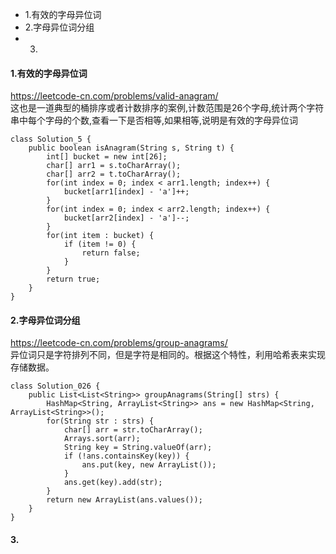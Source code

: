 <!-- MarkdownTOC -->

- 1.有效的字母异位词
- 2.字母异位词分组
- 3.

<!-- /MarkdownTOC -->


#### 1.有效的字母异位词
https://leetcode-cn.com/problems/valid-anagram/ <br>
这也是一道典型的桶排序或者计数排序的案例,计数范围是26个字母,统计两个字符串中每个字母的个数,查看一下是否相等,如果相等,说明是有效的字母异位词
```
class Solution_5 {
    public boolean isAnagram(String s, String t) {
        int[] bucket = new int[26];
        char[] arr1 = s.toCharArray();
        char[] arr2 = t.toCharArray();
        for(int index = 0; index < arr1.length; index++) {
            bucket[arr1[index] - 'a']++;
        }
        for(int index = 0; index < arr2.length; index++) {
            bucket[arr2[index] - 'a']--;
        }
        for(int item : bucket) {
            if (item != 0) {
                return false;
            }
        }
        return true;
    }
}
```

#### 2.字母异位词分组
https://leetcode-cn.com/problems/group-anagrams/ <br>
异位词只是字符排列不同，但是字符是相同的。根据这个特性，利用哈希表来实现存储数据。
```
class Solution_026 {
    public List<List<String>> groupAnagrams(String[] strs) {
        HashMap<String, ArrayList<String>> ans = new HashMap<String, ArrayList<String>>();
        for(String str : strs) {
            char[] arr = str.toCharArray();
            Arrays.sort(arr);
            String key = String.valueOf(arr);
            if (!ans.containsKey(key)) {
                ans.put(key, new ArrayList());
            }
            ans.get(key).add(str);
        }
        return new ArrayList(ans.values());
    }
}
```

#### 3.